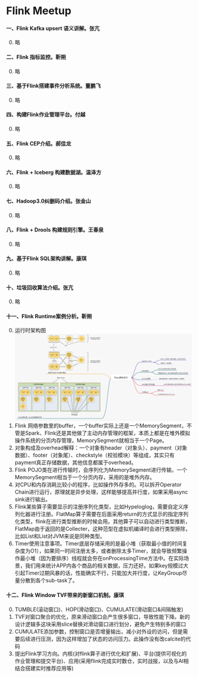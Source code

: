 # Flink Meetup

#### 一、Flink Kafka upsert 语义讲解。张亢  
0. 略  

#### 二、Flink 指标监控。靳朔
0. 略  

#### 三、基于Flink搭建事件分析系统。董鹏飞
0. 略  

#### 四、构建Flink作业管理平台。付越
0. 略  

#### 五、Flink CEP介绍。郝佳龙
0. 略  

#### 六、Flink + Iceberg 构建数据湖。温泽方
0. 略  

#### 七、Hadoop3.0纠删码介绍。张金山
0. 略  

#### 八、Flink + Drools 构建规则引擎。王春泉
0. 略 

#### 九、基于Flink SQL架构讲解。康琪
0. 略  

#### 十、垃圾回收算法介绍。张亢
0. 略  

#### 十一、Flink Runtime案例分析。靳朔
0. 运行时架构图
   ![架构图](image/runtime.png)
1. Flink 网络参数里的buffer，一个buffer实际上还是一个MemorySegment，不管是Spark、Flink还是其他做了主动内存管理的框架，本质上都是在堆外模拟操作系统的分页内存管理，MemorySegment就相当于一个Page。
2. 对象构成及overhead解释：一个对象有header（对象头）、payment（对象数据）、footer（对象尾）、checkstyle（校验模块）等组成，其实只有payment真正存储数据，其他信息都属于overhead。
3. Flink POJO类在进行传输时，会序列化为MemorySegment进行传输，一个MemorySegment相当于一个分页内存，采用的是堆外内存。
4. 对CPU和内存消耗比较小的程序，比如操作外存多的。可以拆开Operator Chain进行运行，原理就是异步处理，这样能够提高并行度，如果采用async sink进行输出。
5. Flink某些算子需要显示的注册序列化类型，比如Hypeloglog，需要自定义序列化器进行注册。FlatMap算子需要在后面采用return的方式显示的指定序列化类型，flink在进行类型推断的时候会用。其他算子可以自动进行类型推断，FlatMap由于返回的是Collecter<T>，这种范型在虚拟机编译时会进行类型擦除，比如List<String>和List<Integer>对JVM来说是同种类型。
6. Timer使用注意事项。Timer底层存储采用的是最小堆（获取最小值的时间复杂度为O1），如果同一时间注册太多，或者删除太多Timer，就会导致频繁操作最小堆（因为要排序）线程就会夯在onProcessingTime方法中。在实际场景，我们用来统计APP内各个商品的相关数据，压力还好。如果key规模过大引起Timer过期风暴的话，性能确实不行，只能加大并行度，让KeyGroup尽量分散到各个sub-task了。

#### 十二、Flink Window TVF带来的新窗口机制。康琪
0. TUMBLE(滚动窗口)、HOP(滑动窗口)、CUMULATE(滑动窗口&间隔触发)  
1. TVF对窗口聚合的优化，原来滑动窗口会产生很多窗口，导致性能下降。新的设计逻辑多这块采用slice替换对滑动窗口进行划分，避免产生特别多的窗口  
2. CUMULATE添加参数，控制窗口是否增量输出，减小对外设的访问，但是需要后续进行压测，因为这样增加了状态的访问压力。此操作没有改calcite的代码  
3. 提出Flink学习方向。内核(对flink算子进行优化和扩展)、平台(提供可视化的作业管理和提交平台)、应用(采用flink完成实时数仓，实时战报，以及与AI相结合搭建实时推荐应用等)